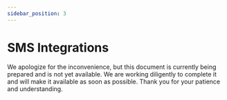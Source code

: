 ```yaml
---
sidebar_position: 3
---
```


# SMS Integrations

We apologize for the inconvenience, but this document is currently being prepared and is not yet available. We are working diligently to complete it and will make it available as soon as possible. Thank you for your patience and understanding.
